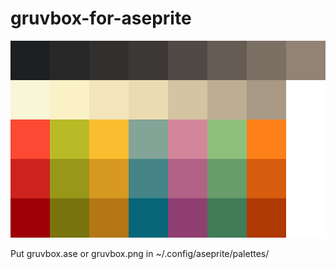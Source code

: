 # gruvbox-for-aseprite
![Screenshot](preview.png)

Put gruvbox.ase or gruvbox.png in ~/.config/aseprite/palettes/
